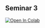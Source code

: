 ## Seminar 3

<a target="_blank" href="https://colab.research.google.com/drive/1u82hEF9DG2EF_IdVVnn0lRRaABOIvFSV">
  <img src="https://colab.research.google.com/assets/colab-badge.svg" alt="Open In Colab"/>
</a>
